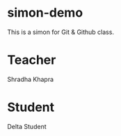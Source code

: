 # simon-demo
This is a simon for Git &amp; Github class.

# Teacher
Shradha Khapra

# Student
Delta Student